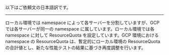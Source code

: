 以下はご依頼文の日本語訳です。

---

ローカル環境では namespace によって各サーバーを分割していますが、GCP では各サーバーが同一の namespace に属しています。ローカル環境では各 namespace に対して ResourceQuota を設定しています。GCP 環境における namespace の ResourceQuota は、暫定的にローカル環境の ResourceQuota の合計値とし、新たな性能テストの結果に基づき再度調整を行います。
